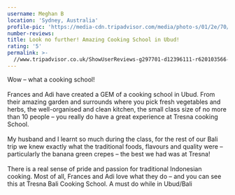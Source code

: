 ```yaml
---
username: Meghan B
location: 'Sydney, Australia'
profile-pic: 'https://media-cdn.tripadvisor.com/media/photo-s/01/2e/70/9d/avatar068.jpg'
number-reviews:
title: Look no further! Amazing Cooking School in Ubud!
rating: '5'
permalink: >-
  //www.tripadvisor.co.uk/ShowUserReviews-g297701-d12396111-r620103566-Tresna_Bali_Cooking_School-Ubud_Gianyar_Bali.html
---
```


Wow – what a cooking school! <br><br>Frances and Adi have created a GEM of a cooking school in Ubud. From their amazing garden and surrounds where you pick fresh vegetables and herbs, the well-organised and clean kitchen, the small class size of no more than 10 people – you really do have a great experience at Tresna cooking School.<br><br>My husband and I learnt so much during the class, for the rest of our Bali trip we knew exactly what the traditional foods, flavours and quality were – particularly the banana green crepes – the best we had was at Tresna!<br><br>There is a real sense of pride and passion for traditional Indonesian cooking. Most of all, Frances and Adi love what they do – and you can see this at Tresna Bali Cooking School. A must do while in Ubud/Bali